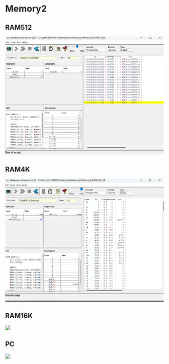 # Memory2

## RAM512

<img src="/RAM512.png/">

## RAM4K

<img src="/RAM4K.png/">

## RAM16K

<img src="/Memory2/RAM16K.png/">

## PC
<img src="/Memory2/PC.png/">